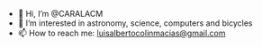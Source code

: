 - 👋 Hi, I’m @CARALACM
- 👀 I’m interested in astronomy, science, computers and bicycles
- 📫 How to reach me: luisalbertocolinmacias@gmail.com

<!---
CARALACM/CARALACM is a ✨ special ✨ repository because its `README.md` (this file) appears on your GitHub profile.
You can click the Preview link to take a look at your changes.
--->
